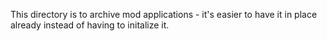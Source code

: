 This directory is to archive mod applications - it's easier to have it in place already instead of having to initalize it.